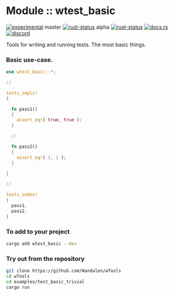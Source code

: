<!-- {{# generate.module_header{} #}} -->

# Module :: wtest_basic
<!--{ generate.module_header.start() }-->
 [![experimental](https://raster.shields.io/static/v1?label=&message=experimental&color=orange)](https://github.com/emersion/stability-badges#experimental)  master [![rust-status](https://github.com/Wandalen/wTools/actions/workflows/module_wtest_basic_push.yml/badge.svg?branch=master)](https://github.com/Wandalen/wTools/actions/workflows/module_wtest_basic_push.yml?query=branch%3Amaster) alpha [![rust-status](https://github.com/Wandalen/wTools/actions/workflows/module_wtest_basic_push.yml/badge.svg?branch=alpha)](https://github.com/Wandalen/wTools/actions/workflows/module_wtest_basic_push.yml?query=branch%3Aalpha) [![docs.rs](https://img.shields.io/docsrs/wtest_basic?color=e3e8f0&logo=docs.rs)](https://docs.rs/wtest_basic) [![discord](https://img.shields.io/discord/872391416519737405?color=eee&logo=discord&logoColor=eee&label=ask)](https://discord.gg/m3YfbXpUUY)
<!--{ generate.module_header.end }-->

Tools for writing and running tests. The most basic things.

### Basic use-case.

<!-- {{# generate.module{} #}} -->

```rust
use wtest_basic::*;

//

tests_impls!
{

  fn pass1()
  {
    assert_eq!( true, true );
  }

  //

  fn pass2()
  {
    assert_eq!( 1, 1 );
  }

}

//

tests_index!
{
  pass1,
  pass2,
}
```

### To add to your project

```sh
cargo add wtest_basic --dev
```

### Try out from the repository

```sh
git clone https://github.com/Wandalen/wTools
cd wTools
cd examples/test_basic_trivial
cargo run
```


